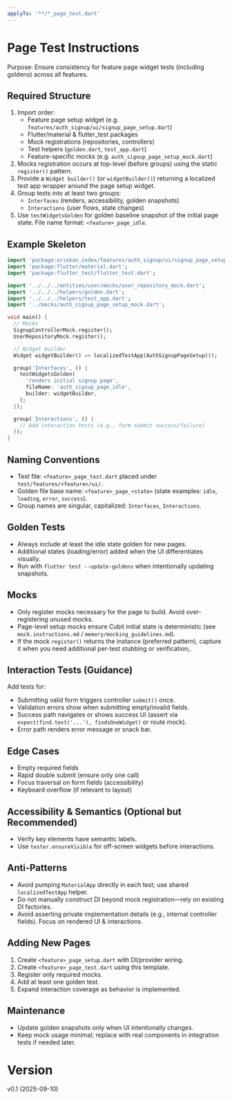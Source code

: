 ```yaml
---
applyTo: '**/*_page_test.dart'
---
```


# Page Test Instructions

Purpose: Ensure consistency for feature page widget tests (including goldens) across all features.

## Required Structure
1. Import order:
   - Feature page setup widget (e.g. `features/auth_signup/ui/signup_page_setup.dart`)
   - Flutter/material & flutter_test packages
   - Mock registrations (repositories, controllers)
   - Test helpers (`golden.dart`, `test_app.dart`)
   - Feature-specific mocks (e.g. `auth_signup_page_setup_mock.dart`)
2. Mocks registration occurs at top-level (before groups) using the static `register()` pattern.
3. Provide a `Widget builder()` (or `widgetBuilder()`) returning a localized test app wrapper around the page setup widget.
4. Group tests into at least two groups:
   - `Interfaces` (renders, accessibility, golden snapshots)
   - `Interactions` (user flows, state changes)
5. Use `testWidgetsGolden` for golden baseline snapshot of the initial page state. File name format: `<feature>_page_idle`.

## Example Skeleton
```dart
import 'package:ariokan_index/features/auth_signup/ui/signup_page_setup.dart';
import 'package:flutter/material.dart';
import 'package:flutter_test/flutter_test.dart';

import '../../../entities/user/mocks/user_repository_mock.dart';
import '../../../helpers/golden.dart';
import '../../../helpers/test_app.dart';
import '../mocks/auth_signup_page_setup_mock.dart';

void main() {
  // Mocks
  SignupControllerMock.register();
  UserRepositoryMock.register();

  // Widget builder
  Widget widgetBuilder() => localizedTestApp(AuthSignupPageSetup());

  group('Interfaces', () {
    testWidgetsGolden(
      'renders initial signup page',
      fileName: 'auth_signup_page_idle',
      builder: widgetBuilder,
    );
  });

  group('Interactions', () {
    // Add interaction tests (e.g., form submit success/failure)
  });
}
```

## Naming Conventions
- Test file: `<feature>_page_test.dart` placed under `test/features/<feature>/ui/`.
- Golden file base name: `<feature>_page_<state>` (state examples: `idle`, `loading`, `error`, `success`).
- Group names are singular, capitalized: `Interfaces`, `Interactions`.

## Golden Tests
- Always include at least the idle state golden for new pages.
- Additional states (loading/error) added when the UI differentiates visually.
- Run with `flutter test --update-goldens` when intentionally updating snapshots.

## Mocks
- Only register mocks necessary for the page to build. Avoid over-registering unused mocks.
- Page-level setup mocks ensure Cubit initial state is deterministic (see `mock.instructions.md` / `memory/mocking_guidelines.md`).
- If the mock `register()` returns the instance (preferred pattern), capture it when you need additional per-test stubbing or verification;.

## Interaction Tests (Guidance)
Add tests for:
- Submitting valid form triggers controller `submit()` once.
- Validation errors show when submitting empty/invalid fields.
- Success path navigates or shows success UI (assert via `expect(find.text('...'), findsOneWidget)` or route mock).
- Error path renders error message or snack bar.

## Edge Cases
- Empty required fields
- Rapid double submit (ensure only one call)
- Focus traversal on form fields (accessibility)
- Keyboard overflow (if relevant to layout)

## Accessibility & Semantics (Optional but Recommended)
- Verify key elements have semantic labels.
- Use `tester.ensureVisible` for off-screen widgets before interactions.

## Anti-Patterns
- Avoid pumping `MaterialApp` directly in each test; use shared `localizedTestApp` helper.
- Do not manually construct DI beyond mock registration—rely on existing DI factories.
- Avoid asserting private implementation details (e.g., internal controller fields). Focus on rendered UI & interactions.

## Adding New Pages
1. Create `<feature>_page_setup.dart` with DI/provider wiring.
2. Create `<feature>_page_test.dart` using this template.
3. Register only required mocks.
4. Add at least one golden test.
5. Expand interaction coverage as behavior is implemented.

## Maintenance
- Update golden snapshots only when UI intentionally changes.
- Keep mock usage minimal; replace with real components in integration tests if needed later.

# Version
v0.1 (2025-09-10)
